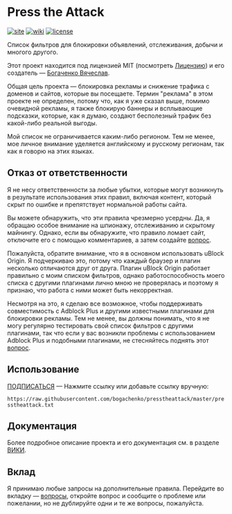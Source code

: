 <!--
This file is part of the Press the Attack project,
Copyright (c) 2018 Bogachenko Vyacheslav

Press the Attack is a free project: you can distribute it and/or modify
it in accordance with the MIT license published by the Massachusetts Institute of Technology.

The Press the Attack project is distributed in the hope that it will be useful,
and is provided "AS IS", WITHOUT ANY WARRANTY, EXPRESSLY EXPRESSED OR IMPLIED.
WE ARE NOT RESPONSIBLE FOR ANY DAMAGES DUE TO THE USE OF THIS PROJECT OR ITS PARTS.
For more information, see the MIT license.

Author: Bogachenko Vyacheslav <https://github.com/bogachenko>
Email: bogachenkove@gmail.com
Github: https://github.com/bogachenko/presstheattack/
Last modified: 27 November 2018
License: MIT <https://github.com/bogachenko/presstheattack/blob/master/LICENSE.md>
Problem reports: https://github.com/bogachenko/presstheattack/issues
Title: README.ru-RU.md
URL: https://raw.githubusercontent.com/bogachenko/presstheattack/master/README.ru-RU.md
Wiki: https://github.com/bogachenko/presstheattack/wiki

Download the entire Press the Attack project at https://github.com/bogachenko/presstheattack/archive/master.zip -->

# Press the Attack
[![site](https://img.shields.io/badge/site-up-%233fb912.svg)](https://bogachenko.github.io/presstheattack/)
[![wiki](https://img.shields.io/badge/wiki-up-%233fb912.svg)](https://github.com/bogachenko/presstheattack/wiki)
[![license](https://img.shields.io/badge/license-MIT-%233fb912.svg)](https://raw.githubusercontent.com/bogachenko/presstheattack/master/LICENSE.md)

Список фильтров для блокировки объявлений, отслеживания, добычи и многого другого.

Этот проект находится под лицензией MIT (посмотреть [Лицензию](https://raw.githubusercontent.com/bogachenko/presstheattack/master/LICENSE.md)) и его создатель — [Богаченко Вячеслав](https://github.com/bogachenko).

Общая цель проекта — блокировка рекламы и снижение трафика с доменов и сайтов, которые вы посещаете.
Термин "реклама" в этом проекте не определен, потому что, как я уже сказал выше, помимо очевидной рекламы, я также блокирую баннеры и всплывающие подсказки, которые, как я думаю, создают бесполезный трафик без какой-либо реальной выгоды.

Мой список не ограничивается каким-либо регионом. Тем не менее, мое личное внимание уделяется английскому и русскому регионам, так как я говорю на этих языках.

## Отказ от ответственности

Я не несу ответственности за любые убытки, которые могут возникнуть в результате использования этих правил, включая контент, который скрыт по ошибке и препятствует нормальной работы сайта.

Вы можете обнаружить, что эти правила чрезмерно усердны. Да, я обращаю особое внимание на шпионажу, отслеживанию и скрытому майнингу.
Однако, если вы обнаружите, что правило ломает сайт, отключите его с помощью комментариев, а затем создайте [вопрос](https://github.com/bogachenko/presstheattack/issues).

Пожалуйста, обратите внимание, что я в основном использовать uBlock Origin. Я подчеркиваю это, потому что каждый браузер и плагин несколько отличаются друг от друга. Плагин uBlock Origin работает правильно с моим списком фильтров, однако работоспособность моего списка с другими плагинами лично мною не проверялась и поэтому я признаю, что работа с ними может быть некорректная.

Несмотря на это, я сделаю все возможное, чтобы поддерживать совместимость с Adblock Plus и другими известными плагинами для блокировки рекламы. Тем не менее, вы должны понимать, что я не могу регулярно тестировать свой список фильтров с другими плагинами, так что если у вас возникли проблемы с использованием Adblock Plus и подобными плагинами, не стесняйтесь поднять этот [вопрос](https://github.com/bogachenko/presstheattack/issues).

## Использование

[ПОДПИСАТЬСЯ](https://subscribe.adblockplus.org/?location=https%3A%2F%2Fraw.githubusercontent.com%2Fbogachenko%2Fpresstheattack%2Fmaster%2Fpresstheattack.txt&title=Press%20the%20Attack) — Нажмите ссылку или добавьте ссылку вручную:

`https://raw.githubusercontent.com/bogachenko/presstheattack/master/presstheattack.txt`

## Документация

Более подробное описание проекта и его документация см. в разделе [ВИКИ](https://github.com/bogachenko/presstheattack/wiki).

## Вклад

Я принимаю любые запросы на дополнительные правила. Перейдите во вкладку — [вопросы](https://github.com/bogachenko/presstheattack/issues), откройте вопрос и сообщите о проблеме или пожелании, но не дублируйте одни и те же вопросы, пожалуйста.